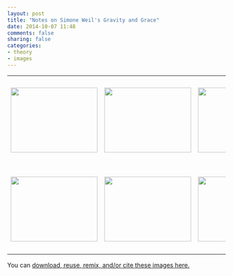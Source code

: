 ```yaml
---
layout: post
title: "Notes on Simone Weil's Gravity and Grace"
date: 2014-10-07 11:48
comments: false
sharing: false
categories: 
- theory
- images
---
```

<table cellpadding="0px" cellspacing="0px">
	<tr>
		<td>
			<img src="https://farm4.staticflickr.com/3931/15467560875_8605030cc5_o.png", width="200", height="150">
		</td>
		<td>
			<img src="https://farm4.staticflickr.com/3931/15280924268_493ec39c6a_o.png", width="200", height="150"></img>
		</td>
		<td>
			<img src="https://farm3.staticflickr.com/2949/15464415621_3e054ca679_o.png", width="200", height="150"></img>
		</td>
		<td>
			<img src="https://farm4.staticflickr.com/3933/15280992737_5705d29327_o.png", width="200", height="150"></img>
		</td>
		<td>
			<img src="https://farm6.staticflickr.com/5601/15467557635_4727becd98_o.png", width="200",width="150"></img>
		</td>
	</tr>
	<tr>
		<td>
			<img src="https://farm3.staticflickr.com/2946/15280670949_2fc09f0518_o.png", width="200", height="150"></img>
		</td>
		<td>
			<img src="https://farm3.staticflickr.com/2945/15464418221_291b97604b_o.png", width="200", height="150"></img>
		</td>
		<td>
			<img src="https://farm4.staticflickr.com/3931/15280995507_003afe3aaf_o.png", width="200", height="150"></img>
		</td>
		<td>
			<img src="https://farm4.staticflickr.com/3933/15464419471_bc5017d0b6_o.png", width="200",width="150"></img>
		</td>	
		<td>
			<img src="https://farm4.staticflickr.com/3935/15280853430_474bf53c85_o.png", width="200", height="150"></img>
		</td>
	</tr>
</table>

You can <a href="http://figshare.com/articles/Notes_on_Simone_Weil_s_Gravity_and_Grace/1195887">download, reuse, remix, and/or cite these images here.</a>

<br>
<br>
<br>
<br>
<br>
<br>
<br>
<br>
<br>
<br>
<br>

